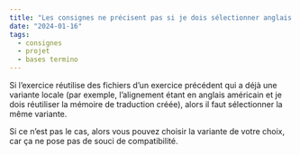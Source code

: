 ```yaml
---
title: "Les consignes ne précisent pas si je dois sélectionner anglais américain ou anglais britannique. Est-ce que je mets ce que je veux ?"
date: "2024-01-16"
tags:
  - consignes
  - projet
  - bases termino
---
```


Si l’exercice réutilise des fichiers d’un exercice précédent qui a déjà une variante locale (par exemple, l’alignement étant en anglais américain et je dois réutiliser la mémoire de traduction créée), alors il faut sélectionner la même variante.

Si ce n’est pas le cas, alors vous pouvez choisir la variante de votre choix, car ça ne pose pas de souci de compatibilité.

